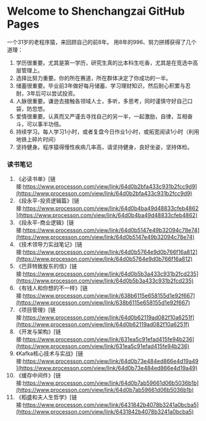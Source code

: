 # Welcome to Shenchangzai GitHub Pages

一个31岁的老程序猿，来回顾自己的前8年。 用8年的996、努力拼搏获得了几个道理：

1. 学历很重要。尤其是第一学历，研究生真的比本科生吃香，尤其是在竞选中高层管理上。
2. 选择比努力重要。你的所在赛道，所在群体决定了你成功的一半。
3. 储蓄很重要。毕业前3年做好每月储蓄、学习理财知识，然后耐心积累与忍耐，3年后可以尝试投资。
4. 人脉很重要。谦逊去接触各领域人士，多听，多思考，同时谨慎守好自己口袋，防忽悠。
5. 爱情很重要。认真而又严谨去寻找自己的另一半，一起激励，自律，互相奋斗，可以事半功倍。
6. 持续学习。每人学习1小时，或者复盘今日作业1小时，或拓宽阅读1小时（利用地铁上碎片时间）
7. 坚持健身。程序猿得慢性疾病几率高，请坚持健身，良好坐姿，坚持体检。


### 读书笔记

1. 《必读书单》[链接:https://www.processon.com/view/link/64d0b2bfa433c931b2fcc9d9](https://www.processon.com/view/link/64d0b2bfa433c931b2fcc9d9)
2. 《段永平-投资逻辑篇》[链接:https://www.processon.com/view/link/64d0b4ba49d48833cfeb4862](https://www.processon.com/view/link/64d0b4ba49d48833cfeb4862)
3. 《段永平-商业逻辑》[链接:https://www.processon.com/view/link/64d0b5147e49b32094c78e74](https://www.processon.com/view/link/64d0b5147e49b32094c78e74)
4. 《技术领导力实战笔记》[链接:https://www.processon.com/view/link/64d0b5764e9d0b766f16a812](https://www.processon.com/view/link/64d0b5764e9d0b766f16a812)
5. 《巴菲特致股东的信》[链接:https://www.processon.com/view/link/64d0b5b3a433c931b2fcd235](https://www.processon.com/view/link/64d0b5b3a433c931b2fcd235)
6. 《有钱人和你想的不一样》[链接:https://www.processon.com/view/link/638b6115e658155d1e92f667](https://www.processon.com/view/link/638b6115e658155d1e92f667)
7. 《项目管理》[链接:https://www.processon.com/view/link/64d0b62119ad082f10a6251f](https://www.processon.com/view/link/64d0b62119ad082f10a6251f)
8. 《开发与架构》[链接:https://www.processon.com/view/link/631ea5c91efad415fe94b236](https://www.processon.com/view/link/631ea5c91efad415fe94b236)
9. 《Kafka核心技术与实战》[链接:https://www.processon.com/view/link/64d0b73e484ed866e4d19a49](https://www.processon.com/view/link/64d0b73e484ed866e4d19a49)
10. 《缓存中间件》[链接:https://www.processon.com/view/link/64d0b7ab59661d06b5036b1b](https://www.processon.com/view/link/64d0b7ab59661d06b5036b1b)
11. 《稻盛和夫人生哲学》[链接:https://www.processon.com/view/link/6431842b4078b3241a0bcba5](https://www.processon.com/view/link/6431842b4078b3241a0bcba5)
